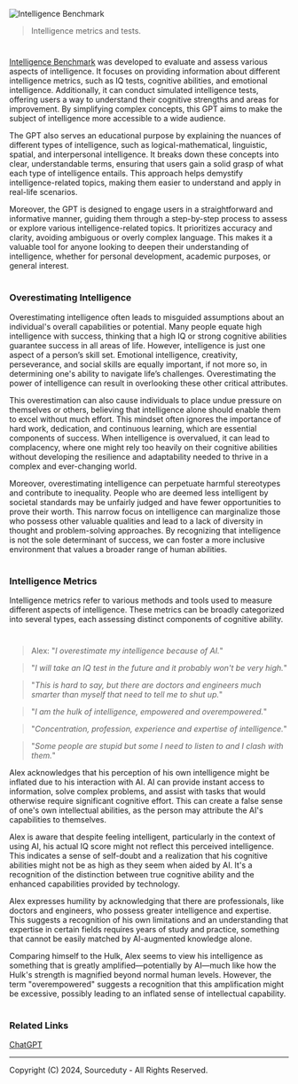 ![Intelligence Benchmark](https://github.com/user-attachments/assets/fbdb4911-39b6-4cf5-82c9-6fb5ad58d0ed)

>  Intelligence metrics and tests.

#

[Intelligence Benchmark](https://chatgpt.com/g/g-izzqAJLFc-intelligence-benchmark) was developed to evaluate and assess various aspects of intelligence. It focuses on providing information about different intelligence metrics, such as IQ tests, cognitive abilities, and emotional intelligence. Additionally, it can conduct simulated intelligence tests, offering users a way to understand their cognitive strengths and areas for improvement. By simplifying complex concepts, this GPT aims to make the subject of intelligence more accessible to a wide audience.

The GPT also serves an educational purpose by explaining the nuances of different types of intelligence, such as logical-mathematical, linguistic, spatial, and interpersonal intelligence. It breaks down these concepts into clear, understandable terms, ensuring that users gain a solid grasp of what each type of intelligence entails. This approach helps demystify intelligence-related topics, making them easier to understand and apply in real-life scenarios.

Moreover, the GPT is designed to engage users in a straightforward and informative manner, guiding them through a step-by-step process to assess or explore various intelligence-related topics. It prioritizes accuracy and clarity, avoiding ambiguous or overly complex language. This makes it a valuable tool for anyone looking to deepen their understanding of intelligence, whether for personal development, academic purposes, or general interest.

#
### Overestimating Intelligence

Overestimating intelligence often leads to misguided assumptions about an individual's overall capabilities or potential. Many people equate high intelligence with success, thinking that a high IQ or strong cognitive abilities guarantee success in all areas of life. However, intelligence is just one aspect of a person’s skill set. Emotional intelligence, creativity, perseverance, and social skills are equally important, if not more so, in determining one's ability to navigate life’s challenges. Overestimating the power of intelligence can result in overlooking these other critical attributes.

This overestimation can also cause individuals to place undue pressure on themselves or others, believing that intelligence alone should enable them to excel without much effort. This mindset often ignores the importance of hard work, dedication, and continuous learning, which are essential components of success. When intelligence is overvalued, it can lead to complacency, where one might rely too heavily on their cognitive abilities without developing the resilience and adaptability needed to thrive in a complex and ever-changing world.

Moreover, overestimating intelligence can perpetuate harmful stereotypes and contribute to inequality. People who are deemed less intelligent by societal standards may be unfairly judged and have fewer opportunities to prove their worth. This narrow focus on intelligence can marginalize those who possess other valuable qualities and lead to a lack of diversity in thought and problem-solving approaches. By recognizing that intelligence is not the sole determinant of success, we can foster a more inclusive environment that values a broader range of human abilities.

#
### Intelligence Metrics

Intelligence metrics refer to various methods and tools used to measure different aspects of intelligence. These metrics can be broadly categorized into several types, each assessing distinct components of cognitive ability.

#

> Alex: "*I overestimate my intelligence because of AI.*"

> "*I will take an IQ test in the future and it probably won't be very high.*"

> "*This is hard to say, but there are doctors and engineers much smarter than myself that need to tell me to shut up.*"

> "*I am the hulk of intelligence, empowered and overempowered.*"

> "*Concentration, profession, experience and expertise of intelligence.*"

> "*Some people are stupid but some I need to listen to and I clash with them.*"

Alex acknowledges that his perception of his own intelligence might be inflated due to his interaction with AI. AI can provide instant access to information, solve complex problems, and assist with tasks that would otherwise require significant cognitive effort. This can create a false sense of one's own intellectual abilities, as the person may attribute the AI's capabilities to themselves.

Alex is aware that despite feeling intelligent, particularly in the context of using AI, his actual IQ score might not reflect this perceived intelligence. This indicates a sense of self-doubt and a realization that his cognitive abilities might not be as high as they seem when aided by AI. It's a recognition of the distinction between true cognitive ability and the enhanced capabilities provided by technology.

Alex expresses humility by acknowledging that there are professionals, like doctors and engineers, who possess greater intelligence and expertise. This suggests a recognition of his own limitations and an understanding that expertise in certain fields requires years of study and practice, something that cannot be easily matched by AI-augmented knowledge alone.

Comparing himself to the Hulk, Alex seems to view his intelligence as something that is greatly amplified—potentially by AI—much like how the Hulk's strength is magnified beyond normal human levels. However, the term "overempowered" suggests a recognition that this amplification might be excessive, possibly leading to an inflated sense of intellectual capability.

#
### Related Links

[ChatGPT](https://github.com/sourceduty/ChatGPT)

***
Copyright (C) 2024, Sourceduty - All Rights Reserved.
